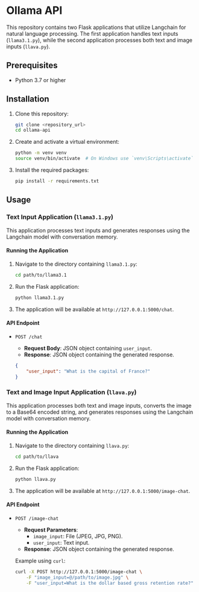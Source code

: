 # Ollama API

This repository contains two Flask applications that utilize Langchain for natural language processing. The first application handles text inputs (`llama3.1.py`), while the second application processes both text and image inputs (`llava.py`).

## Prerequisites

- Python 3.7 or higher

## Installation

1. Clone this repository:
    ```bash
    git clone <repository_url>
    cd ollama-api
    ```

2. Create and activate a virtual environment:
    ```bash
    python -m venv venv
    source venv/bin/activate  # On Windows use `venv\Scripts\activate`
    ```

3. Install the required packages:
    ```bash
    pip install -r requirements.txt
    ```

## Usage

### Text Input Application (`llama3.1.py`)

This application processes text inputs and generates responses using the Langchain model with conversation memory.

#### Running the Application

1. Navigate to the directory containing `llama3.1.py`:
    ```bash
    cd path/to/llama3.1
    ```

2. Run the Flask application:
    ```bash
    python llama3.1.py
    ```

3. The application will be available at `http://127.0.0.1:5000/chat`.

#### API Endpoint

- `POST /chat`
    - **Request Body**: JSON object containing `user_input`.
    - **Response**: JSON object containing the generated response.

    ```json
    {
        "user_input": "What is the capital of France?"
    }
    ```

### Text and Image Input Application (`llava.py`)

This application processes both text and image inputs, converts the image to a Base64 encoded string, and generates responses using the Langchain model with conversation memory.

#### Running the Application

1. Navigate to the directory containing `llava.py`:
    ```bash
    cd path/to/llava
    ```

2. Run the Flask application:
    ```bash
    python llava.py
    ```

3. The application will be available at `http://127.0.0.1:5000/image-chat`.

#### API Endpoint

- `POST /image-chat`
    - **Request Parameters**:
        - `image_input`: File (JPEG, JPG, PNG).
        - `user_input`: Text input.
    - **Response**: JSON object containing the generated response.

    Example using `curl`:
    ```bash
    curl -X POST http://127.0.0.1:5000/image-chat \
        -F "image_input=@/path/to/image.jpg" \
        -F "user_input=What is the dollar based gross retention rate?"
    ```

